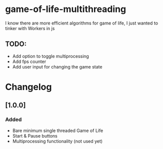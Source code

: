 # game-of-life-multithreading
I know there are more efficient algorithms for game of life, I just wanted to tinker with Workers in js

## TODO:
- Add option to toggle multiprocessing
- Add fps counter
- Add user input for changing the game state

# Changelog

## [1.0.0]

### Added
- Bare minimum single threaded Game of Life
- Start & Pause buttons
- Multiprocessing functionality (not used yet)